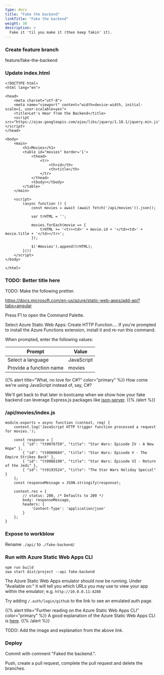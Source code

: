 ```yaml
---
type: docs
title: "Fake the backend"
linkTitle: "Fake the backend"
weight: 30
description: >
  Fake it 'til you make it (then keep fakin' it).
---
```


### Create feature branch

feature/fake-the-backend

### Update index.html

~~~
<!DOCTYPE html>
<html lang="en">

<head>
    <meta charset="utf-8">
    <meta name="viewport" content="width=device-width, initial-scale=1, user-scalable=yes">
    <title>Let's Hear from the Backend</title>
    <script src="https://ajax.googleapis.com/ajax/libs/jquery/1.10.1/jquery.min.js"></script>
</head>

<body>
    <main>
        <h1>Movies</h1>
        <table id="movies" border='1'>
            <thead>
                <tr>
                    <th>id</th>
                    <th>title</th>
                </tr>
            </thead>
            <tbody></tbody>
        </table>
    </main>

    <script>
        (async function () {
            const movies = await (await fetch('/api/movies')).json();

            var trHTML = '';

            movies.forEach(movie => {
                trHTML += '<tr><td>' + movie.id + '</td><td>' + movie.title + '</td></tr>';
            });

            $('#movies').append(trHTML);
        }())
    </script>
</body>

</html>
~~~

### TODO: Better title here

TODO: Make the following prettier.

https://docs.microsoft.com/en-us/azure/static-web-apps/add-api?tabs=angular

Press F1 to open the Command Palette.

Select Azure Static Web Apps: Create HTTP Function.... If you're prompted to install the Azure Functions extension, install it and re-run this command.

When prompted, enter the following values:

| Prompt  | Value
|---|---
| Select a language | JavaScript
| Provide a function name | movies

{{% alert title="What, no love for C#?" color="primary" %}}
How come we're using JavaScript instead of, say, C#?

We'll get back to that later in bootcamp when we show how
your fake backend can leverage Express.js packages like
[json-server](https://github.com/typicode/json-server).
{{% /alert %}}

### /api/movies/index.js

~~~
module.exports = async function (context, req) {
    context.log('JavaScript HTTP trigger function processed a request for movies.');

    const response = [
        { "id": "tt0076759", "title": "Star Wars: Episode IV - A New Hope" },
        { "id": "tt0080684", "title": "Star Wars: Episode V - The Empire Strikes Back" },
        { "id": "tt0086190", "title": "Star Wars: Episode VI - Return of the Jedi" },
        { "id": "tt0193524", "title": "The Star Wars Holiday Special" }
    ];
    const responseMessage = JSON.stringify(response);

    context.res = {
        // status: 200, /* Defaults to 200 */
        body: responseMessage,
        headers: {
            'Content-Type': 'application/json'
        }
    };
}
~~~

### Expose to workblow

Rename `./api/` to `./fake-backend/`

### Run with Azure Static Web Apps CLI

~~~
npm run build
swa start dist/project --api fake-backend
~~~

The Azure Static Web Apps emulator should now be running. Under "Available on:" it will
tell you which URLs you may use to view your app within the emulator; e.g. `http://10.0.0.11:4280`

Try adding `/.auth/login/github` to the link to see an emulated auth page.

{{% alert title="Further reading on the Azure Static Web Apps CLI" color="primary" %}}
A good explanation of the Azure Static Web Apps CLI is
[here](https://docs.microsoft.com/en-us/azure/static-web-apps/local-development#how-it-works).
{{% /alert %}}

TODO: Add the image and explanation from the above link.

### Deploy

Commit with comment "Faked the backend.".

Push, create a pull request, complete the pull request and delete the branches.
